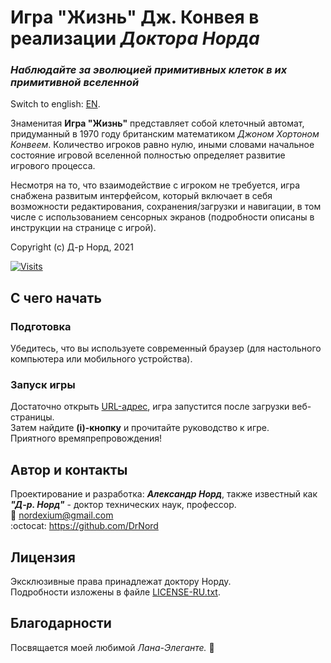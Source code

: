 # Игра "Жизнь" Дж. Конвея в реализации ***Доктора Норда***
### ***Наблюдайте за эволюцией примитивных клеток в их примитивной вселенной***

Switch to english: [EN].

Знаменитая **Игра "Жизнь"** представляет собой клеточный автомат, придуманный в 1970 году британским математиком *Джоном Хортоном Конвеем*. Количество игроков равно нулю, иными словами начальное состояние игровой вселенной полностью определяет развитие игрового процесса.

Несмотря на то, что взаимодействие с игроком не требуется, игра снабжена развитым интерфейсом, который включает в себя возможности редактирования, сохранения/загрузки и навигации, в том числе с использованием сенсорных экранов (подробности описаны в инструкции на странице с игрой).
 
Copyright (c) Д-р Норд, 2021

[![Visits][badge_visits]][repo_readme]

## С чего начать

### Подготовка
Убедитесь, что вы используете современный браузер (для настольного компьютера или мобильного устройства).

### Запуск игры
Достаточно открыть [URL-адрес][page_game_of_life], игра запустится после загрузки веб-страницы.  
Затем найдите **(i)-кнопку** и прочитайте руководство к игре.  
Приятного времяпрепровождения!

## Автор и контакты
Проектирование и разработка: ***Александр Норд***, также известный как ***"Д-р. Норд"*** - доктор технических наук, профессор.  
:e-mail: <nordexium@gmail.com>  
:octocat: https://github.com/DrNord

## Лицензия
Эксклюзивные права принадлежат доктору Норду.  
Подробности изложены в файле [LICENSE-RU.txt][].

## Благодарности
Посвящается моей любимой *Лана-Элеганте.* :love_letter:

[EN]: README.md

[LICENSE-RU.txt]: LICENSE-RU.txt

[badge_visits]: https://badges.pufler.dev/visits/drnord/conway-s-game-of-life/?style=flat&labelColor=002860&color=81E3FF
[repo_readme]: https://github.com/DrNord/conway-s-game-of-life

[page_game_of_life]: https://drnord.github.io/conway-s-game-of-life
